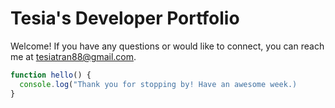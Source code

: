 # Tesia's Developer Portfolio

Welcome! If you have any questions or would like to connect, you can reach me at [tesiatran88@gmail.com](mailto:tesiatran88@gmail.com).

```javascript
function hello() {
  console.log("Thank you for stopping by! Have an awesome week.)
}
```
